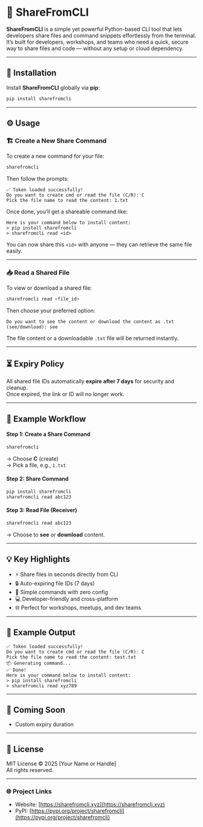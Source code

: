 # 🧩 ShareFromCLI

**ShareFromCLI** is a simple yet powerful Python-based CLI tool that lets developers share files and command snippets effortlessly from the terminal.  
It’s built for developers, workshops, and teams who need a quick, secure way to share files and code — without any setup or cloud dependency.

---

## 🚀 Installation

Install **ShareFromCLI** globally via **pip**:

```bash
pip install sharefromcli
```

---

## ⚙️ Usage

### 🏗️ Create a New Share Command

To create a new command for your file:

```bash
sharefromcli
```

Then follow the prompts:

```
✅ Token loaded successfully!
Do you want to create cmd or read the file (C/R): C
Pick the file name to read the content: 1.txt
```

Once done, you’ll get a shareable command like:

```
Here is your command below to install content:
> pip install sharefromcli
> sharefromcli read <id>
```

You can now share this `<id>` with anyone — they can retrieve the same file easily.

---

### 📥 Read a Shared File

To view or download a shared file:

```bash
sharefromcli read <file_id>
```

Then choose your preferred option:

```
Do you want to see the content or download the content as .txt (see/download): see
```

The file content or a downloadable `.txt` file will be returned instantly.

---

## ⏳ Expiry Policy

All shared file IDs automatically **expire after 7 days** for security and cleanup.  
Once expired, the link or ID will no longer work.

---

## 🧠 Example Workflow

#### Step 1: Create a Share Command
```bash
sharefromcli
```
→ Choose **C** (create)  
→ Pick a file, e.g., `1.txt`

#### Step 2: Share Command
```
pip install sharefromcli
sharefromcli read abc123
```

#### Step 3: Read File (Receiver)
```bash
sharefromcli read abc123
```
→ Choose to **see** or **download** content.

---

## 💡 Key Highlights

- ⚡ Share files in seconds directly from CLI  
- 🔒 Auto-expiring file IDs (7 days)  
- 🧠 Simple commands with zero config  
- 💻 Developer-friendly and cross-platform  
- 🌐 Perfect for workshops, meetups, and dev teams  

---

## 🧰 Example Output

```
✅ Token loaded successfully!
Do you want to create cmd or read the file (C/R): C
Pick the file name to read the content: test.txt
📦 Generating command...
✅ Done!
Here is your command below to install content:
> pip install sharefromcli
> sharefromcli read xyz789
```

---

## 🧪 Coming Soon
- Custom expiry duration  

---

## 🪪 License

MIT License © 2025 [Your Name or Handle]  
All rights reserved.

---

### 🌐 Project Links
- Website: [https://sharefromcli.xyz](https://sharefromcli.xyz)
- PyPI: [https://pypi.org/project/sharefromcli](https://pypi.org/project/sharefromcli)
